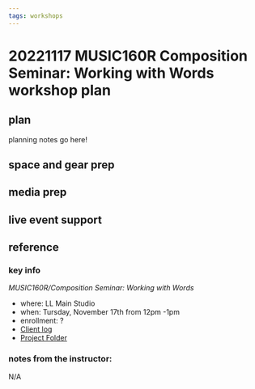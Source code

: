 ```yaml
---
tags: workshops
---
```

# 20221117 MUSIC160R Composition Seminar: Working with Words workshop plan

## plan
planning notes go here!
## space and gear prep
## media prep
## live event support
## reference
### key info
*MUSIC160R/Composition Seminar: Working with Words*
* where: LL Main Studio
* when: Tursday, November 17th from 12pm -1pm
* enrollment: ? 
* [Client log](https://docs.google.com/document/d/10PIHp0KAAnIR4GuQswBI4XWUrCQC0EV34WtnbeLP7_c/edit)
* [Project Folder](https://drive.google.com/drive/folders/1xc4VkTNa0L2s7GfSZq58Uju4yveSZu5s)

### notes from the instructor: 
N/A
